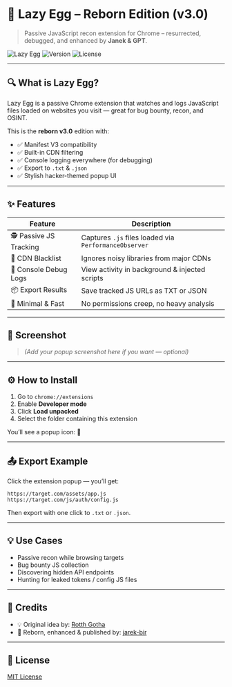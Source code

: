 # 🥚 Lazy Egg – Reborn Edition (v3.0)

> Passive JavaScript recon extension for Chrome – resurrected, debugged, and enhanced by **Janek & GPT**.

![Lazy Egg](https://img.shields.io/badge/status-active-brightgreen)
![Version](https://img.shields.io/badge/version-v3.0-blue)
![License](https://img.shields.io/badge/license-MIT-yellow)

---

## 🔍 What is Lazy Egg?

Lazy Egg is a passive Chrome extension that watches and logs JavaScript files loaded on websites you visit — great for bug bounty, recon, and OSINT.

This is the **reborn v3.0** edition with:

- ✅ Manifest V3 compatibility  
- ✅ Built-in CDN filtering  
- ✅ Console logging everywhere (for debugging)  
- ✅ Export to `.txt` & `.json`  
- ✅ Stylish hacker-themed popup UI

---

## ✨ Features

| Feature                  | Description                                      |
|--------------------------|--------------------------------------------------|
| 🕵️ Passive JS Tracking   | Captures `.js` files loaded via `PerformanceObserver` |
| 🧹 CDN Blacklist         | Ignores noisy libraries from major CDNs         |
| 🧠 Console Debug Logs    | View activity in background & injected scripts  |
| 📦 Export Results        | Save tracked JS URLs as TXT or JSON             |
| 🧪 Minimal & Fast        | No permissions creep, no heavy analysis         |

---

## 📸 Screenshot

> _(Add your popup screenshot here if you want — optional)_

---

## ⚙️ How to Install

1. Go to `chrome://extensions`
2. Enable **Developer mode**
3. Click **Load unpacked**
4. Select the folder containing this extension

You’ll see a popup icon: 🥚

---

## 📤 Export Example

Click the extension popup — you’ll get:

```
https://target.com/assets/app.js
https://target.com/js/auth/config.js
```

Then export with one click to `.txt` or `.json`.

---

## 💡 Use Cases

- Passive recon while browsing targets
- Bug bounty JS collection
- Discovering hidden API endpoints
- Hunting for leaked tokens / config JS files

---

## 📜 Credits

- 💡 Original idea by: [Rotth Gotha](https://github.com/schooldropout1337/lazyegg)  
- 🧠 Reborn, enhanced & published by: [jarek-bir](https://github.com/jarek-bir)

---

## 🪪 License

[MIT License](LICENSE)